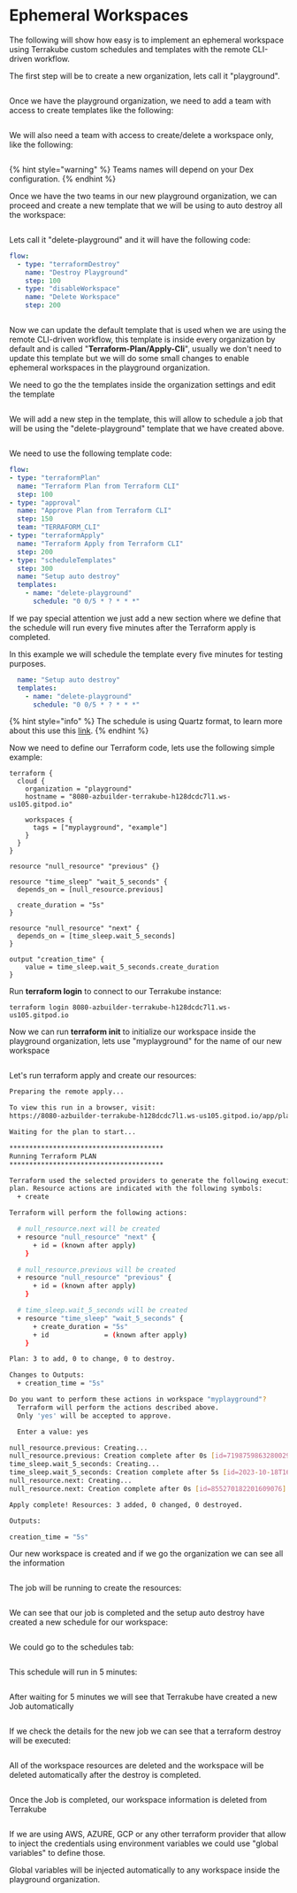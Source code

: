 # Ephemeral Workspaces

The following will show how easy is to implement an ephemeral workspace using Terrakube custom schedules and templates with the remote CLI-driven workflow.

The first step will be to create a new organization, lets call it "playground".

<figure><img src="../../.gitbook/assets/image (2) (1) (1) (1) (1) (1) (1).png" alt=""><figcaption></figcaption></figure>

Once we have the playground organization, we need to add a team with access to create templates like the following:

<figure><img src="../../.gitbook/assets/image (3) (1) (1) (1) (1) (1).png" alt=""><figcaption></figcaption></figure>

We will also need a team with access to create/delete a workspace only, like the following:

<figure><img src="../../.gitbook/assets/image (4) (1) (1) (1) (1).png" alt=""><figcaption></figcaption></figure>

{% hint style="warning" %}
Teams names will depend on your Dex configuration.
{% endhint %}

Once we have the two teams in our new playground organization, we can proceed and create a new template that we will be using to auto destroy all the workspace:

<figure><img src="../../.gitbook/assets/image (12) (1).png" alt=""><figcaption></figcaption></figure>

Lets call it "delete-playground" and it will have the following code:

```yaml
flow:
  - type: "terraformDestroy"
    name: "Destroy Playground"
    step: 100
  - type: "disableWorkspace"
    name: "Delete Workspace"
    step: 200

```

<figure><img src="../../.gitbook/assets/image (13) (1).png" alt=""><figcaption></figcaption></figure>

Now we can update the default template that is used when we are using the remote CLI-driven workflow, this template is inside every organization by default and is called "**Terraform-Plan/Apply-Cli**", usually we don't need to update this template but we will do some small changes to enable ephemeral workspaces in the playground organization.

We need to go the the templates inside the organization settings and edit the template

<figure><img src="../../.gitbook/assets/image (5) (1) (1) (1) (1).png" alt=""><figcaption></figcaption></figure>

We will add a new step in the template, this will allow to schedule a job that will be using the "delete-playground" template that we have created above.

<figure><img src="../../.gitbook/assets/image (7) (1) (1).png" alt=""><figcaption></figcaption></figure>

We need to use the following template code:

```yaml
flow:
- type: "terraformPlan"
  name: "Terraform Plan from Terraform CLI"
  step: 100
- type: "approval"
  name: "Approve Plan from Terraform CLI"
  step: 150
  team: "TERRAFORM_CLI"
- type: "terraformApply"
  name: "Terraform Apply from Terraform CLI"
  step: 200
- type: "scheduleTemplates"
  step: 300
  name: "Setup auto destroy"
  templates:
    - name: "delete-playground"
      schedule: "0 0/5 * ? * * *"

```

If we pay special attention we just add a new section where we define that the schedule will run every five minutes after the Terraform apply is completed.

In this example we will schedule the template every five minutes for testing purposes.

```yaml
  name: "Setup auto destroy"
  templates:
    - name: "delete-playground"
      schedule: "0 0/5 * ? * * *"
```

{% hint style="info" %}
The schedule is using Quartz format, to learn more about this use this [link](https://www.freeformatter.com/cron-expression-generator-quartz.html).&#x20;
{% endhint %}

Now we need to define our Terraform code, lets use the following simple example:

```
terraform {
  cloud {
    organization = "playground"
    hostname = "8080-azbuilder-terrakube-h128dcdc7l1.ws-us105.gitpod.io"

    workspaces {
      tags = ["myplayground", "example"]
    }
  }
}

resource "null_resource" "previous" {}

resource "time_sleep" "wait_5_seconds" {
  depends_on = [null_resource.previous]

  create_duration = "5s"
}

resource "null_resource" "next" {
  depends_on = [time_sleep.wait_5_seconds]
}

output "creation_time" {
    value = time_sleep.wait_5_seconds.create_duration
}
```

Run **terraform login** to connect to our Terrakube instance:

```
terraform login 8080-azbuilder-terrakube-h128dcdc7l1.ws-us105.gitpod.io
```

Now we can run **terraform init** to initialize our workspace inside the playground organization, lets use "myplayground" for the name of our new workspace

<figure><img src="../../.gitbook/assets/image (8) (1) (1).png" alt=""><figcaption></figcaption></figure>

Let's run terraform apply and create our resources:

```bash
Preparing the remote apply...

To view this run in a browser, visit:
https://8080-azbuilder-terrakube-h128dcdc7l1.ws-us105.gitpod.io/app/playground/myplayground/runs/1

Waiting for the plan to start...

***************************************
Running Terraform PLAN
***************************************

Terraform used the selected providers to generate the following execution
plan. Resource actions are indicated with the following symbols:
  + create

Terraform will perform the following actions:

  # null_resource.next will be created
  + resource "null_resource" "next" {
      + id = (known after apply)
    }

  # null_resource.previous will be created
  + resource "null_resource" "previous" {
      + id = (known after apply)
    }

  # time_sleep.wait_5_seconds will be created
  + resource "time_sleep" "wait_5_seconds" {
      + create_duration = "5s"
      + id              = (known after apply)
    }

Plan: 3 to add, 0 to change, 0 to destroy.

Changes to Outputs:
  + creation_time = "5s"

Do you want to perform these actions in workspace "myplayground"?
  Terraform will perform the actions described above.
  Only 'yes' will be accepted to approve.

  Enter a value: yes

null_resource.previous: Creating...
null_resource.previous: Creation complete after 0s [id=7198759863280029870]
time_sleep.wait_5_seconds: Creating...
time_sleep.wait_5_seconds: Creation complete after 5s [id=2023-10-18T16:05:14Z]
null_resource.next: Creating...
null_resource.next: Creation complete after 0s [id=855270182201609076]

Apply complete! Resources: 3 added, 0 changed, 0 destroyed.

Outputs:

creation_time = "5s"

```

Our new workspace is created and if we go the organization we can see all the information

<figure><img src="../../.gitbook/assets/image (9) (1).png" alt=""><figcaption></figcaption></figure>

The job will be running to create the resources:

<figure><img src="../../.gitbook/assets/image (11) (1).png" alt=""><figcaption></figcaption></figure>

We can see that our job is completed and the setup auto destroy have created a new schedule for our workspace:

<figure><img src="../../.gitbook/assets/image (16) (1).png" alt=""><figcaption></figcaption></figure>

We could go to the schedules tab:

<figure><img src="../../.gitbook/assets/image (10) (1).png" alt=""><figcaption></figcaption></figure>

This schedule will run in 5 minutes:

<figure><img src="../../.gitbook/assets/image (15) (1).png" alt=""><figcaption></figcaption></figure>

After waiting for 5 minutes we will see that Terrakube have created a new Job automatically

<figure><img src="../../.gitbook/assets/image (17) (1).png" alt=""><figcaption></figcaption></figure>

If we check the details for the new job we can see that a terraform destroy will be executed:

<figure><img src="../../.gitbook/assets/image (18) (1).png" alt=""><figcaption></figcaption></figure>

All of the workspace resources are deleted and the workspace will be deleted automatically after the destroy is completed.

<figure><img src="../../.gitbook/assets/image (19).png" alt=""><figcaption></figcaption></figure>

Once the Job is completed, our workspace information is deleted from Terrakube

<figure><img src="../../.gitbook/assets/image (20).png" alt=""><figcaption></figcaption></figure>

If we are using AWS, AZURE, GCP or any other terraform provider that allow to inject the credentials using environment variables we could use "global variables" to define those.&#x20;

Global variables will be injected automatically to any workspace inside the playground organization.

<figure><img src="../../.gitbook/assets/image (21).png" alt=""><figcaption></figcaption></figure>

<figure><img src="../../.gitbook/assets/image (22).png" alt=""><figcaption></figcaption></figure>
